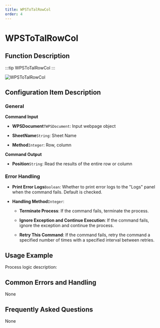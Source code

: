 ```yaml
---
title: WPSToTalRowCol
order: 4
---
```


# WPSToTalRowCol

## Function Description

:::tip 
WPSToTalRowCol
:::

![WPSToTalRowCol](../../../../assets/WPSToTalRowCol_command.png)

## Configuration Item Description

### General

**Command Input**

- **WPSDocument**`TWPSDocument`: Input webpage object

- **SheetName**`String`: Sheet Name

- **Method**`Integer`: Row, column


**Command Output**

- **Position**`String`: Read the results of the entire row or column

### Error Handling

- **Print Error Logs**`Boolean`: Whether to print error logs to the "Logs" panel when the command fails. Default is checked. 

- **Handling Method**`Integer`:

    - **Terminate Process**: If the command fails, terminate the process.

    - **Ignore Exception and Continue Execution**: If the command fails, ignore the exception and continue the process.

    - **Retry This Command**: If the command fails, retry the command a specified number of times with a specified interval between retries.

## Usage Example

Process logic description:

## Common Errors and Handling

None

## Frequently Asked Questions

None

